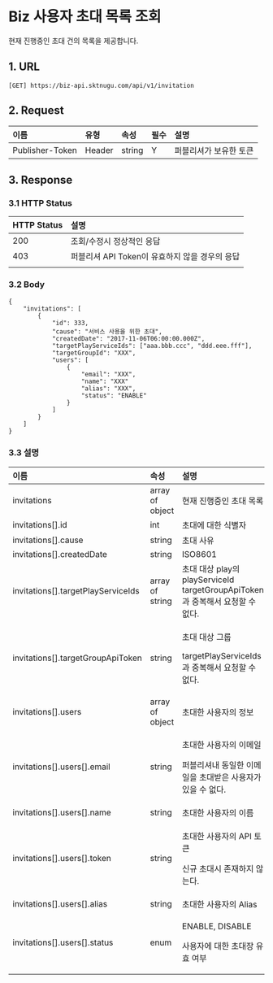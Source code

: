 # Biz 사용자 초대 목록 조회

현재 진행중인 초대 건의 목록을 제공합니다.

## 1. URL <a id="Biz&#xC0AC;&#xC6A9;&#xC790;&#xCD08;&#xB300;&#xBAA9;&#xB85D;&#xC870;&#xD68C;v1-1.URL"></a>

```text
[GET] https://biz-api.sktnugu.com/api/v1/invitation
```

## 2. Request <a id="Biz&#xC0AC;&#xC6A9;&#xC790;&#xCD08;&#xB300;&#xBAA9;&#xB85D;&#xC870;&#xD68C;v1-2.Request"></a>

| 이름 | 유형 | 속성 | 필수 | 설명 |
| :--- | :--- | :--- | :--- | :--- |
| Publisher-Token | Header | string | Y | 퍼블리셔가 보유한 토큰 |

## 3. Response <a id="Biz&#xC0AC;&#xC6A9;&#xC790;&#xCD08;&#xB300;&#xBAA9;&#xB85D;&#xC870;&#xD68C;v1-3.Response"></a>

### 3.1 HTTP Status <a id="Biz&#xC0AC;&#xC6A9;&#xC790;&#xCD08;&#xB300;&#xBAA9;&#xB85D;&#xC870;&#xD68C;v1-3.1HTTPStatus"></a>

| HTTP Status | 설명 |
| :--- | :--- |
| 200 | 조회/수정시 정상적인 응답 |
| 403 | 퍼블리셔 API Token이 유효하지 않을 경우의 응답 |
|  |  |

### 3.2 Body <a id="Biz&#xC0AC;&#xC6A9;&#xC790;&#xCD08;&#xB300;&#xBAA9;&#xB85D;&#xC870;&#xD68C;v1-3.2Body"></a>

```text
{
    "invitations": [
        {
            "id": 333,
            "cause": "서비스 사용을 위한 초대",
            "createdDate": "2017-11-06T06:00:00.000Z",
            "targetPlayServiceIds": ["aaa.bbb.ccc", "ddd.eee.fff"],
            "targetGroupId": "XXX",
            "users": [
                {
                    "email": "XXX",
                    "name": "XXX"
                    "alias": "XXX",
                    "status": "ENABLE"
                }
            ]
        }
    ]
}
```

### 3.3 설명 <a id="Biz&#xC0AC;&#xC6A9;&#xC790;&#xCD08;&#xB300;&#xBAA9;&#xB85D;&#xC870;&#xD68C;v1-3.3&#xC124;&#xBA85;"></a>

<table>
  <thead>
    <tr>
      <th style="text-align:left">&#xC774;&#xB984;</th>
      <th style="text-align:left">&#xC18D;&#xC131;</th>
      <th style="text-align:left">&#xC124;&#xBA85;</th>
    </tr>
  </thead>
  <tbody>
    <tr>
      <td style="text-align:left">invitations</td>
      <td style="text-align:left">array of object</td>
      <td style="text-align:left">&#xD604;&#xC7AC; &#xC9C4;&#xD589;&#xC911;&#xC778; &#xCD08;&#xB300; &#xBAA9;&#xB85D;</td>
    </tr>
    <tr>
      <td style="text-align:left">invitations[].id</td>
      <td style="text-align:left">int</td>
      <td style="text-align:left">&#xCD08;&#xB300;&#xC5D0; &#xB300;&#xD55C; &#xC2DD;&#xBCC4;&#xC790;</td>
    </tr>
    <tr>
      <td style="text-align:left">invitations[].cause</td>
      <td style="text-align:left">string</td>
      <td style="text-align:left">&#xCD08;&#xB300; &#xC0AC;&#xC720;</td>
    </tr>
    <tr>
      <td style="text-align:left">invitations[].createdDate</td>
      <td style="text-align:left">string</td>
      <td style="text-align:left">ISO8601</td>
    </tr>
    <tr>
      <td style="text-align:left">invitations[].targetPlayServiceIds</td>
      <td style="text-align:left">array of string</td>
      <td style="text-align:left">&#xCD08;&#xB300; &#xB300;&#xC0C1; play&#xC758; playServiceId
        <br />targetGroupApiToken &#xACFC; &#xC911;&#xBCF5;&#xD574;&#xC11C; &#xC694;&#xCCAD;&#xD560;
        &#xC218; &#xC5C6;&#xB2E4;.</td>
    </tr>
    <tr>
      <td style="text-align:left">invitations[].targetGroupApiToken</td>
      <td style="text-align:left">string</td>
      <td style="text-align:left">
        <p>&#xCD08;&#xB300; &#xB300;&#xC0C1; &#xADF8;&#xB8F9;</p>
        <p>targetPlayServiceIds &#xACFC; &#xC911;&#xBCF5;&#xD574;&#xC11C; &#xC694;&#xCCAD;&#xD560;
          &#xC218; &#xC5C6;&#xB2E4;.</p>
      </td>
    </tr>
    <tr>
      <td style="text-align:left">invitations[].users</td>
      <td style="text-align:left">array of object</td>
      <td style="text-align:left">&#xCD08;&#xB300;&#xD55C; &#xC0AC;&#xC6A9;&#xC790;&#xC758; &#xC815;&#xBCF4;</td>
    </tr>
    <tr>
      <td style="text-align:left">invitations[].users[].email</td>
      <td style="text-align:left">string</td>
      <td style="text-align:left">
        <p>&#xCD08;&#xB300;&#xD55C; &#xC0AC;&#xC6A9;&#xC790;&#xC758; &#xC774;&#xBA54;&#xC77C;</p>
        <p>&#xD37C;&#xBE14;&#xB9AC;&#xC154;&#xB0B4; &#xB3D9;&#xC77C;&#xD55C; &#xC774;&#xBA54;&#xC77C;&#xC744;
          &#xCD08;&#xB300;&#xBC1B;&#xC740; &#xC0AC;&#xC6A9;&#xC790;&#xAC00; &#xC788;&#xC744;
          &#xC218; &#xC5C6;&#xB2E4;.</p>
      </td>
    </tr>
    <tr>
      <td style="text-align:left">invitations[].users[].name</td>
      <td style="text-align:left">string</td>
      <td style="text-align:left">&#xCD08;&#xB300;&#xD55C; &#xC0AC;&#xC6A9;&#xC790;&#xC758; &#xC774;&#xB984;</td>
    </tr>
    <tr>
      <td style="text-align:left">invitations[].users[].token</td>
      <td style="text-align:left">string</td>
      <td style="text-align:left">
        <p>&#xCD08;&#xB300;&#xD55C; &#xC0AC;&#xC6A9;&#xC790;&#xC758; API &#xD1A0;&#xD070;</p>
        <p>&#xC2E0;&#xADDC; &#xCD08;&#xB300;&#xC2DC; &#xC874;&#xC7AC;&#xD558;&#xC9C0;
          &#xC54A;&#xB294;&#xB2E4;.</p>
      </td>
    </tr>
    <tr>
      <td style="text-align:left">invitations[].users[].alias</td>
      <td style="text-align:left">string</td>
      <td style="text-align:left">&#xCD08;&#xB300;&#xD55C; &#xC0AC;&#xC6A9;&#xC790;&#xC758; Alias</td>
    </tr>
    <tr>
      <td style="text-align:left">invitations[].users[].status</td>
      <td style="text-align:left">enum</td>
      <td style="text-align:left">
        <p>ENABLE, DISABLE</p>
        <p>&#xC0AC;&#xC6A9;&#xC790;&#xC5D0; &#xB300;&#xD55C; &#xCD08;&#xB300;&#xC7A5;
          &#xC720;&#xD6A8; &#xC5EC;&#xBD80;</p>
      </td>
    </tr>
  </tbody>
</table>

